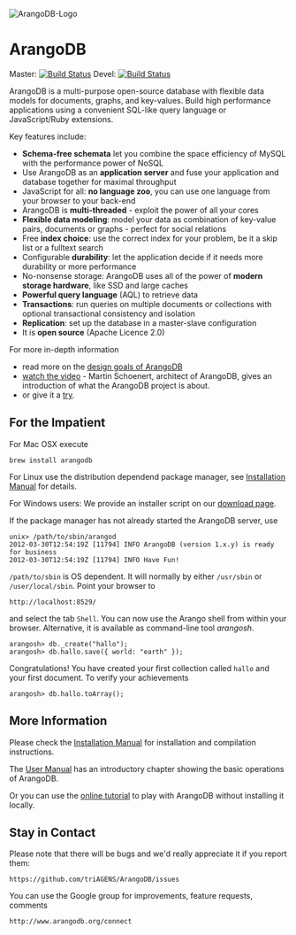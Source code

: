 ![ArangoDB-Logo](https://www.arangodb.org/wp-content/uploads/2012/10/logo_arangodb_transp.png)

ArangoDB
========

Master: [![Build Status](https://secure.travis-ci.org/triAGENS/ArangoDB.png?branch=master)](http://travis-ci.org/triAGENS/ArangoDB)
Devel: [![Build Status](https://secure.travis-ci.org/triAGENS/ArangoDB.png?branch=devel)](http://travis-ci.org/triAGENS/ArangoDB)

ArangoDB is a multi-purpose open-source database with flexible data models for documents, graphs, and key-values. Build high performance applications using a convenient SQL-like query language or JavaScript/Ruby extensions. 

Key features include:

* **Schema-free schemata** let you combine the space efficiency of MySQL with the performance power of NoSQL
* Use ArangoDB as an **application server** and fuse your application and database together for maximal throughput
* JavaScript for all: **no language zoo**, you can use one language from your browser to your back-end
* ArangoDB is **multi-threaded** - exploit the power of all your cores
* **Flexible data modeling**: model your data as combination of key-value pairs, documents or graphs - perfect for social relations
* Free **index choice**: use the correct index for your problem, be it a skip list or a fulltext search
* Configurable **durability**: let the application decide if it needs more durability or more performance
* No-nonsense storage: ArangoDB uses all of the power of **modern storage hardware**, like SSD and large caches
* **Powerful query language** (AQL) to retrieve data 
* **Transactions**: run queries on multiple documents or collections with optional transactional consistency and isolation
* **Replication**: set up the database in a master-slave configuration
* It is **open source** (Apache Licence 2.0)

For more in-depth information

* read more on the [design goals of ArangoDB](http://www.arangodb.org/2012/03/07/avocadodbs-design-objectives)
* [watch the video](http://vimeo.com/36411892) - Martin Schoenert, architect of ArangoDB, gives an introduction of what the ArangoDB project is about.
* or give it a [try](http://www.arangodb.org/try).


For the Impatient
-----------------

For Mac OSX execute

    brew install arangodb

For Linux use the distribution dependend package manager, see 
[Installation Manual](http://www.arangodb.org/manuals/current/Installing.html)
for details.

For Windows users: We provide an installer script on our 
[download page](http://www.arangodb.org/download).

If the package manager has not already started the ArangoDB server, use

    unix> /path/to/sbin/arangod
    2012-03-30T12:54:19Z [11794] INFO ArangoDB (version 1.x.y) is ready for business
    2012-03-30T12:54:19Z [11794] INFO Have Fun!

`/path/to/sbin` is OS dependent. It will normally by either `/usr/sbin` or `/user/local/sbin`. Point your browser to

    http://localhost:8529/

and select the tab `Shell`. You can now use the Arango shell from within your browser. Alternative, it is available as command-line tool _arangosh_.

    arangosh> db._create("hallo");
    arangosh> db.hallo.save({ world: "earth" });

Congratulations! You have created your first collection called `hallo` and your first document. To verify your achievements

    arangosh> db.hallo.toArray();


More Information
----------------

Please check the
[Installation Manual](http://www.arangodb.org/manuals/current/InstallManual.html)
for installation and compilation instructions.

The
[User Manual](http://www.arangodb.org/manuals/current/UserManual.html)
has an introductory chapter showing the basic operations of ArangoDB.

Or you can use the 
[online tutorial](http://www.arangodb.org/try)
to play with ArangoDB without installing it locally.


Stay in Contact
---------------

Please note that there will be bugs and we'd really appreciate it if
you report them:

    https://github.com/triAGENS/ArangoDB/issues

You can use the Google group for improvements, feature requests, comments 

    http://www.arangodb.org/connect

